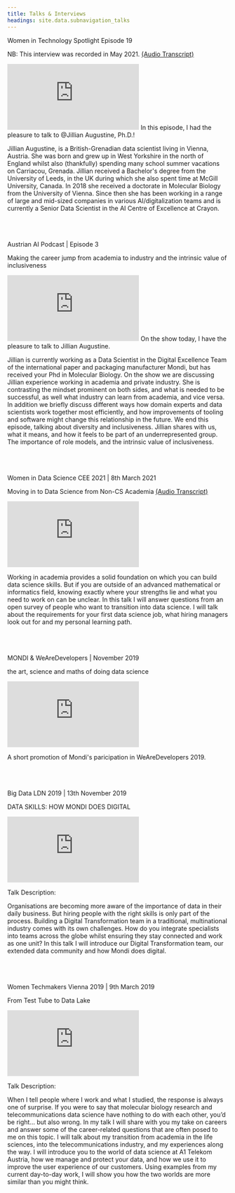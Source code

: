 ```yaml
---
title: Talks & Interviews
headings: site.data.subnavigation_talks
---
```

<main class="container my-2 my-md-4">

<a id="WITS2021" class="nav-link fs-2 nav-anchor">Women in Technology Spotlight Episode 19</a>

<p class=lowlight>NB: This interview was recorded in May 2021. <a href="/assets/txt/widscee2021_transcript.txt" target="_blank">(Audio Transcript)</a></p>
<iframe class="mx-auto mx-md-0 d-block pb-3" src="https://www.youtube.com/embed/SwhHgX5pTn8" name="video_WITS2021" frameborder="0" allow="accelerometer; autoplay; clipboard-write; encrypted-media; gyroscope; picture-in-picture" allowfullscreen></iframe>
In this episode, I had the pleasure to talk to @Jillian Augustine, Ph.D.!

Jillian Augustine, is a British-Grenadian data scientist living in Vienna, Austria. She was born and grew up in West Yorkshire in the north of England whilst also (thankfully) spending many school summer vacations on Carriacou, Grenada.
Jillian received a Bachelor's degree from the University of Leeds, in the UK during which she also spent time at McGill University, Canada. In 2018 she received a doctorate in Molecular Biology from the University of Vienna.
Since then she has been working in a range of large and mid-sized companies in various AI/digitalization teams and is currently a Senior Data Scientist in the AI Centre of Excellence at Crayon.

<br><br><br>
<a id="AustrianAIPodcast2021" class="nav-link fs-2 nav-anchor">Austrian AI Podcast | Episode 3</a>

<p class=lowlight>Making the career jump from academia to industry and the intrinsic value of inclusiveness</p>
<iframe class="mx-auto mx-md-0 d-block pb-3" src="https://anchor.fm/aaip/embed/episodes/3--Jillian-Augustine-Making-the-career-jump-from-academia-to-industry-and-the-intrinsic-value-of-inclusiveness-es4kp8" name="audio_AAIP" frameborder="0" scrolling="no"></iframe>
On the show today, I have the pleasure to talk to Jillian Augustine.

Jillian is currently working as a Data Scientist in the Digital Excellence Team of the international paper and packaging manufacturer Mondi, but has received your Phd in Molecular Biology. On the show we are discussing Jillian experience working in academia and private industry. She is contrasting the mindset prominent on both sides, and what is needed to be successful, as well what industry can learn from academia, and vice versa.
In addition we briefly discuss different ways how domain experts and data scientists work together most efficiently, and how improvements of tooling and software might change this relationship in the future.
We end this episode, talking about diversity and inclusiveness. Jillian shares with us, what it means, and how it feels to be part of an underrepresented group. The importance of role models, and the intrinsic value of inclusiveness.

<br><br><br>
<a id="WIDSCEE2021" class="nav-link fs-2 nav-anchor">Women in Data Science CEE 2021 | 8th March 2021</a>

<p class=lowlight>Moving in to Data Science from Non-CS Academia <a href="/assets/txt/widscee2021_transcript.txt" target="_blank">(Audio Transcript)</a></p>
<iframe class="mx-auto mx-md-0 d-block pb-3" src="https://www.youtube-nocookie.com/embed/HcvFKknw508" name="video_WiDSCEE2021" frameborder="0" allow="accelerometer; autoplay; clipboard-write; encrypted-media; gyroscope; picture-in-picture" allowfullscreen></iframe>

Working in academia provides a solid foundation on which you can build data science skills. But if you are outside of an advanced mathematical or informatics field, knowing exactly where your strengths lie and what you need to work on can be unclear. In this talk I will answer questions from an open survey of people who want to transition into data science. I will talk about the requirements for your first data science job, what hiring managers look out for and my personal learning path.

<br><br><br>
<a id="MondiWAD2019" class="nav-link fs-2 nav-anchor">MONDI & WeAreDevelopers | November 2019</a>

<p class=lowlight>the art, science and maths of doing data science</p>
<iframe class="mx-auto mx-md-0 d-block pb-3" src="https://www.youtube-nocookie.com/embed/RnzF87Pqq34" name="video_WAD2019short" frameborder="0" allow="accelerometer; autoplay; clipboard-write; encrypted-media; gyroscope; picture-in-picture" allowfullscreen></iframe>

A short promotion of Mondi's paricipation in WeAreDevelopers 2019.

<br><br><br>
<a id="BigDataLDN2019" class="nav-link fs-2 nav-anchor">Big Data LDN 2019 | 13th November 2019</a>

<p class=lowlight>DATA SKILLS: HOW MONDI DOES DIGITAL</p>
<iframe class="mx-auto mx-md-0 d-block pb-3" src="https://www.youtube.com/embed/2s61KjKZ5JI" name="video_BDL2019" frameborder="0" allow="accelerometer; autoplay; encrypted-media; gyroscope; picture-in-picture" allowfullscreen></iframe>

Talk Description:

Organisations are becoming more aware of the importance of data in their daily business.
But hiring people with the right skills is only part of the process. Building a Digital Transformation team in a traditional, multinational industry comes with its own challenges. How do you integrate specialists into teams across the globe whilst ensuring they stay connected and work as one unit?
In this talk I will introduce our Digital Transformation team, our extended data community and how Mondi does digital.

<br><br><br>
<a id="WomenTechmakers2019" class="nav-link fs-2 nav-anchor">Women Techmakers Vienna 2019 | 9th March 2019</a>

<p class=lowlight>From Test Tube to Data Lake</p>
<iframe class="mx-auto mx-md-0 d-block pb-3" src="https://www.youtube.com/embed/VFFU282Fkn8?start=39" name="video_WTM2019" frameborder="0" allow="accelerometer; autoplay; encrypted-media; gyroscope; picture-in-picture" allowfullscreen></iframe>

Talk Description:

When I tell people where I work and what I studied, the response is always one of surprise. If you were to say that molecular biology research and telecommunications data science have nothing to do with each other, you’d be right… but also wrong. In my talk I will share with you my take on careers and answer some of the career-related questions that are often posed to me on this topic. I will talk about my transition from academia in the life sciences, into the telecommunications industry, and my experiences along the way. I will introduce you to the world of data science at A1 Telekom Austria, how we manage and protect your data, and how we use it to improve the user experience of our customers. Using examples from my current day-to-day work, I will show you how the two worlds are more similar than you might think.

</main>